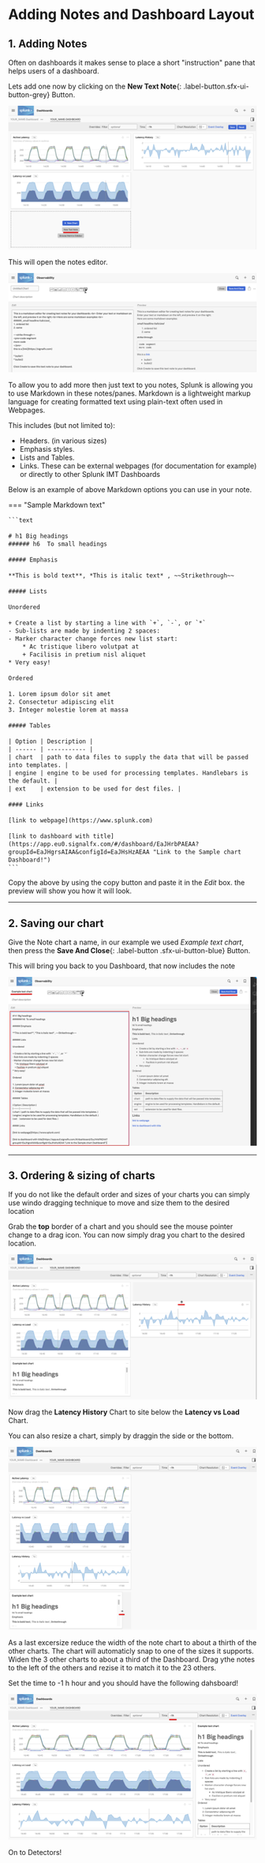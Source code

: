 # Adding Notes and Dashboard Layout
## 1. Adding Notes
Often on dashboards it makes sense to place a short "instruction" pane that 
helps users of a dashboard.

Lets add one now by clicking on the **New Text Note**{:  .label-button.sfx-ui-button-grey} Button.

![three charts](../images/dashboards/M-MoreCharts-10.png)
 
This will open the notes editor. 

![Notes 1](../images/dashboards/M-Notes-1.png)

To allow you to add more then just text to you notes, Splunk is allowing you to use Markdown in these notes/panes.
Markdown is a lightweight markup language for creating formatted text using plain-text  often used in Webpages. 

This includes (but not limited to):
* Headers. (in various sizes)
* Emphasis styles.
* Lists and Tables.
* Links. These can be external webpages (for documentation for example) or directly to other Splunk IMT Dashboards

Below is an example of  above Markdown options you can use in your note.

=== "Sample Markdown text"

    ```text

    # h1 Big headings  
    ###### h6  To small headings

    ##### Emphasis

    **This is bold text**, *This is italic text* , ~~Strikethrough~~

    ##### Lists

    Unordered

    + Create a list by starting a line with `+`, `-`, or `*`
    - Sub-lists are made by indenting 2 spaces:
    - Marker character change forces new list start:
        * Ac tristique libero volutpat at
        + Facilisis in pretium nisl aliquet
    * Very easy!

    Ordered

    1. Lorem ipsum dolor sit amet
    2. Consectetur adipiscing elit
    3. Integer molestie lorem at massa

    ##### Tables

    | Option | Description |
    | ------ | ----------- |
    | chart  | path to data files to supply the data that will be passed into templates. |
    | engine | engine to be used for processing templates. Handlebars is the default. |
    | ext    | extension to be used for dest files. |

    #### Links

    [link to webpage](https://www.splunk.com)

    [link to dashboard with title](https://app.eu0.signalfx.com/#/dashboard/EaJHrbPAEAA?groupId=EaJHgrsAIAA&configId=EaJHsHzAEAA "Link to the Sample chart Dashboard!")
    ```
Copy the above by using the copy button and paste it in the  *Edit* box.
the preview will show you how it will look. 

---
## 2. Saving our chart

Give the Note chart a name, in our example we used *Example text chart*, then press the **Save And Close**{: .label-button .sfx-ui-button-blue} Button.

This will bring you back to you Dashboard, that now includes the note

![three charts and note](../images/dashboards/M-Notes-2.png)

---
## 3. Ordering & sizing of charts
 If you do not like the default order and sizes of your charts you can simply use windo dragging technique  to move and size them to the desired location

 Grab the **top** border of a chart and you should see the mouse pointer change to a drag icon. You can now simply drag you chart to the desired location.

![Dragging](../images/dashboards/M-Notes-4.png)

 Now drag the **Latency History** Chart to site below the **Latency vs Load** Chart.

 You can also resize a chart, simply by draggin the side or the bottom.

![sizing](../images/dashboards/M-Notes-5.png)

As a last excersize  reduce the width of the note chart to about a thirth of the other charts. The chart will automaticly snap to one of the sizes it supports. Widen the 3  other charts to about a third of the Dashboard.
Drag ythe notes to the left of the others and rezise it to match it to the 23 others.

Set the time to -1 h hour and you should have  the following dahsboard!

![TaDA!](../images/dashboards/M-Notes-6.png)

On to Detectors!
